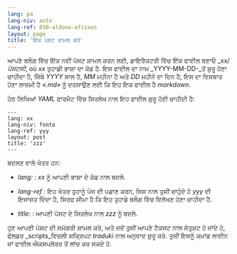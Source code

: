 ```yaml
---
lang: pa
lang-niv: auto
lang-ref: 030-aldono-afisxon
layout: page
title: 'ਇੱਕ ਪੋਸਟ ਸ਼ਾਮਲ ਕਰੋ'
---
```



ਆਪਣੇ ਬਲੌਗ ਵਿੱਚ ਇੱਕ ਨਵੀਂ ਪੋਸਟ ਸ਼ਾਮਲ ਕਰਨ ਲਈ, ਡਾਇਰੈਕਟਰੀ ਵਿੱਚ ਇੱਕ ਫਾਈਲ ਬਣਾਓ _xx/_ਪੋਸਟਸੀ_, où _xx_ ਤੁਹਾਡੀ ਭਾਸ਼ਾ ਦਾ ਕੋਡ ਹੈ. ਇਸ ਫਾਈਲ ਦਾ ਨਾਮ _YYYY-MM-DD-_ਤੋਂ ਸ਼ੁਰੂ ਹੋਣਾ ਚਾਹੀਦਾ ਹੈ, ਜਿੱਥੇ _YYYY_ ਸਾਲ ਹੈ, _MM_ ਮਹੀਨਾ ਹੈ ਅਤੇ _DD_ ਮਹੀਨੇ ਦਾ ਦਿਨ ਹੈ, ਇਸ ਦਾ ਵਿਸਥਾਰ ਹੋਣਾ ਲਾਜ਼ਮੀ ਹੈ _«.md»_ ਨੂੰ ਦਰਸਾਉਣ ਲਈ ਕਿ ਇਹ ਇਕ ਫਾਈਲ ਹੈ _markdown_.

ਹੇਠ ਲਿਖਿਆਂ  _YAML_  ਫਾਰਮੈਟ ਵਿੱਚ ਸਿਰਲੇਖ ਨਾਲ ਇਹ ਫਾਈਲ ਸ਼ੁਰੂ ਹੋਣੀ ਚਾਹੀਦੀ ਹੈ: 

```
---
lang: xx
lang-niv: fonto
lang-ref: yyy
layout: post
title: 'zzz'
---
```

ਬਦਲਣ ਵਾਲੇ ਖੇਤਰ ਹਨ:

* _lang:_ : _xx_ ਨੂੰ ਆਪਣੀ ਭਾਸ਼ਾ ਦੇ ਕੋਡ ਨਾਲ ਬਦਲੋ.


* _lang-ref_ : ਇਹ ਖੇਤਰ ਤੁਹਾਨੂੰ ਪੇਜ ਦੀ ਪਛਾਣ ਕਰਨ, ਜਿਸ ਨਾਲ ਤੁਸੀਂ ਚਾਹੁੰਦੇ ਹੋ _yyy_ ਦੀ ਇਜਾਜ਼ਤ ਦਿੰਦਾ ਹੈ, ਸਿਰਫ ਸੀਮਾ ਹੈ ਕਿ ਇਹ ਤੁਹਾਡੇ ਬਲੌਗ ਵਿੱਚ ਵਿਲੱਖਣ ਹੋਣਾ ਚਾਹੀਦਾ ਹੈ.


* _title:_ : ਆਪਣੀ ਪੋਸਟ ਦੇ ਸਿਰਲੇਖ ਨਾਲ  _zzz_  ਨੂੰ ਬਦਲੋ. 



ਹੁਣ ਆਪਣੀ ਪੋਸਟ ਦੀ ਸਮੱਗਰੀ ਸ਼ਾਮਲ ਕਰੋ, ਅਤੇ ਜਦੋਂ ਤੁਸੀਂ ਆਪਣੇ ਟੈਕਸਟ ਨਾਲ ਸੰਤੁਸ਼ਟ ਹੋ ਜਾਂਦੇ ਹੋ, ਫੋਲਡਰ _scripts_ਵਿਚਲੀ ਸਕ੍ਰਿਪਟ _traduki_ ਨਾਲ ਅਨੁਵਾਦ ਸ਼ੁਰੂ ਕਰੋ. ਤੁਸੀਂ ਇਸਨੂੰ ਕਮਾਂਡ ਲਾਈਨ ਜਾਂ ਫਾਈਲ ਐਕਸਪਲੋਰਰ ਤੋਂ ਲਾਂਚ ਕਰ ਸਕਦੇ ਹੋ.
